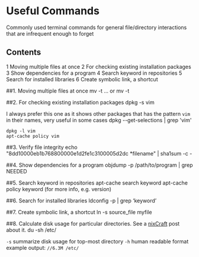 # Useful Commands
Commonly used terminal commands for general file/directory interactions that are infrequent enough to forget

## Contents
1 Moving multiple files at once
2 For checking existing installation packages
3 Show dependencies for a program
4 Search keyword in repositories
5 Search for installed libraries
6 Create symbolic link, a shortcut


##1. Moving multiple files at once
	mv -t <destination> <src1> <src2> … <srcN>
or
	mv <file1> <file2> <file3> -t <destination>

##2. For checking existing installation packages
	dpkg -s vim
	
I always prefer this one as it shows other packages that has the pattern `vim` in their names, very useful in some cases
	dpkg --get-selections | grep 'vim'

	dpkg -l vim
	apt-cache policy vim

##3. Verify file integrity
	echo "8dd10000eb1b768800000e1d2fe1c3100005d2dc *filename" | sha1sum -c -

##4. Show dependencies for a program
	objdump -p /path/to/program | grep NEEDED

##5. Search keyword in repositories
	apt-cache search keyword
	apt-cache policy keyword (for more info, e.g. version)

##6. Search for installed libraries
	ldconfig -p | grep ‘keyword’

##7. Create symbolic link, a shortcut
	ln -s source_file myfile

##8. Calculate disk usage for particular directories. See a [nixCraft](https://www.cyberciti.biz/faq/linux-check-disk-space-command/) post about it.
	du -sh /etc/

```-s``` summarize  disk usage for top-most directory
```-h``` human readable format 
example output:
```//6.3M /etc/```
